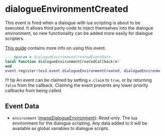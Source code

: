 # dialogueEnvironmentCreated
<div class="search_terms" style="display: none">dialogueenvironmentcreated</div>

<!---
	This file is autogenerated. Do not edit this file manually. Your changes will be ignored.
	More information: https://github.com/MWSE/MWSE/tree/master/docs
-->

This event is fired when a dialogue with lua scripting is about to be executed. It allows third party code to inject themselves into the dialogue environment, so new functionality can be added more easily for dialogue scripters.

[This guide](https://mwse.github.io/MWSE/guides/lua-in-dialogues/) contains more info on using this event.

```lua
--- @param e dialogueEnvironmentCreatedEventData
local function dialogueEnvironmentCreatedCallback(e)
end
event.register(tes3.event.dialogueEnvironmentCreated, dialogueEnvironmentCreatedCallback)
```

!!! tip
	An event can be claimed by setting `e.claim` to `true`, or by returning `false` from the callback. Claiming the event prevents any lower priority callbacks from being called.

## Event Data

* `environment` ([mwseDialogueEnvironment](../../types/mwseDialogueEnvironment)): *Read-only*. The lua environment for the dialogue scripting. Any data added to it will be available as global variables to dialogue scripts.

